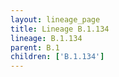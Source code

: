 ```yaml
---
layout: lineage_page
title: Lineage B.1.134
lineage: B.1.134
parent: B.1
children: ['B.1.134']
---
```

